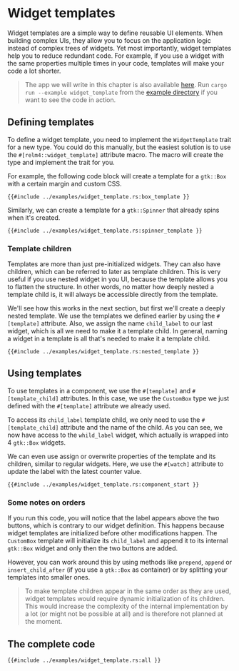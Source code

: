 # Widget templates

Widget templates are a simple way to define reusable UI elements. 
When building complex UIs, they allow you to focus on the application logic instead of complex trees of widgets.
Yet most importantly, widget templates help you to reduce redundant code.
For example, if you use a widget with the same properties multiple times in your code, templates will make your code a lot shorter.

> The app we will write in this chapter is also available [here](https://github.com/Relm4/Relm4/blob/main/examples/widget_template.rs).
> Run `cargo run --example widget_template` from the [example directory](https://github.com/Relm4/Relm4/tree/main/examples) if you want to see the code in action.

## Defining templates

To define a widget template, you need to implement the `WidgetTemplate` trait for a new type.
You could do this manually, but the easiest solution is to use the `#[relm4::widget_template]` attribute macro.
The macro will create the type and implement the trait for you.

For example, the following code block will create a template for a `gtk::Box` with a certain margin and custom CSS.

```rust,no_run,noplayground
{{#include ../examples/widget_template.rs:box_template }}
```

Similarly, we can create a template for a `gtk::Spinner` that already spins when it's created.

```rust,no_run,noplayground
{{#include ../examples/widget_template.rs:spinner_template }}
```

### Template children

Templates are more than just pre-initialized widgets.
They can also have children, which can be referred to later as template children.
This is very useful if you use nested widget in you UI, because the template allows you to flatten the structure.
In other words, no matter how deeply nested a template child is, it will always be accessible directly from the template.

We'll see how this works in the next section, but first we'll create a deeply nested template.
We use the templates we defined earlier by using the `#[template]` attribute.
Also, we assign the name `child_label` to our last widget, which is all we need to make it a template child.
In general, naming a widget in a template is all that's needed to make it a template child.

```rust,no_run,noplayground
{{#include ../examples/widget_template.rs:nested_template }}
```

## Using templates

To use templates in a component, we use the `#[template]` and `#[template_child]` attributes.
In this case, we use the `CustomBox` type we just defined with the `#[template]` attribute we already used.

To access its `child_label` template child, we only need to use the `#[template_child]` attribute and the name of the child.
As you can see, we now have access to the `whild_label` widget, which actually is wrapped into 4 `gtk::Box` widgets.

We can even use assign or overwrite properties of the template and its children, similar to regular widgets.
Here, we use the `#[watch]` attribute to update the label with the latest counter value.


```rust,no_run,noplayground
{{#include ../examples/widget_template.rs:component_start }}
```

### Some notes on orders

If you run this code, you will notice that the label appears above the two buttons, which is contrary to our widget definition.
This happens because widget templates are initialized before other modifications happen.
The `CustomBox` template will initialize its `child_label` and append it to its internal `gtk::Box` widget and only then the two buttons are added.

However, you can work around this by using methods like `prepend`, `append` or `insert_child_after` (if you use a `gtk::Box` as container) or by splitting your templates into smaller ones.

> To make template children appear in the same order as they are used, widget templates would require dynamic initialization of its children.
> This would increase the complexity of the internal implementation by a lot (or might not be possible at all) and is therefore not planned at the moment.

## The complete code

```rust,no_run,noplayground
{{#include ../examples/widget_template.rs:all }}
```
